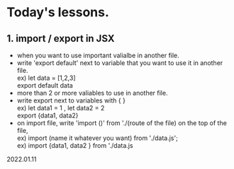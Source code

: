 # Today's lessons.

## 1. import / export in JSX
- when you want to use important valialbe in another file.
- write 'export default' next to variable that you want to use it in another file. 
 <br> ex) let data = [1,2,3]
 <br> export default data
- more than 2 or more valiables to use in another file.
- write export next to variables with { }
<br> ex) let data1 = 1 , let data2 = 2 
<br> export {data1, data2}
- on import file, write 'import ()' from './(route of the file) on the top of the file,
<br> ex) import (name it whatever you want) from './data.js';
<br> ex) import {data1, data2 } from './data.js
 
 2022.01.11


